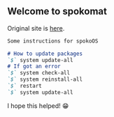 ## Welcome to spokomat

Original site is [here](https://spokomat.pl).

```markdown
Some instructions for spokoOS

# How to update packages
`$` system update-all
# If got an error
`$` system check-all
`$` system reinstall-all
`$` restart
`$` system update-all
```
I hope this helped! 😁
